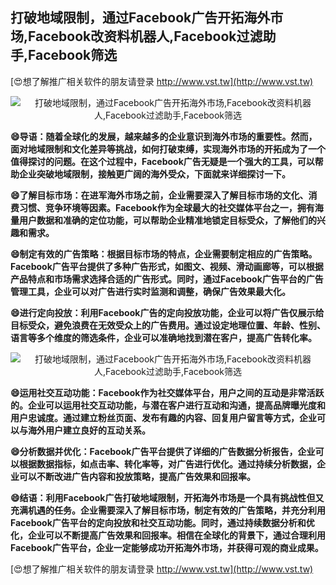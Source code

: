 ## **打破地域限制，通过Facebook广告开拓海外市场,Facebook改资料机器人,Facebook过滤助手,Facebook筛选**

[😍想了解推广相关软件的朋友请登录 http://www.vst.tw](http://www.vst.tw)

 <center><img src="https://vst.tw/MP4/tuiguang/png/8.png" alt="打破地域限制，通过Facebook广告开拓海外市场,Facebook改资料机器人,Facebook过滤助手,Facebook筛选"></center>

**😄导语：随着全球化的发展，越来越多的企业意识到海外市场的重要性。然而，面对地域限制和文化差异等挑战，如何打破束缚，实现海外市场的开拓成为了一个值得探讨的问题。在这个过程中，Facebook广告无疑是一个强大的工具，可以帮助企业突破地域限制，接触更广阔的海外受众，下面就来详细探讨一下。**

**😄了解目标市场：在进军海外市场之前，企业需要深入了解目标市场的文化、消费习惯、竞争环境等因素。Facebook作为全球最大的社交媒体平台之一，拥有海量用户数据和准确的定位功能，可以帮助企业精准地锁定目标受众，了解他们的兴趣和需求。**

**😄制定有效的广告策略：根据目标市场的特点，企业需要制定相应的广告策略。Facebook广告平台提供了多种广告形式，如图文、视频、滑动画廊等，可以根据产品特点和市场需求选择合适的广告形式。同时，通过Facebook广告平台的广告管理工具，企业可以对广告进行实时监测和调整，确保广告效果最大化。**

**😄进行定向投放：利用Facebook广告的定向投放功能，企业可以将广告仅展示给目标受众，避免浪费在无效受众上的广告费用。通过设定地理位置、年龄、性别、语言等多个维度的筛选条件，企业可以准确地找到潜在客户，提高广告转化率。**

 <center><img src="https://vst.tw/MP4/tuiguang/png/8.png" alt="打破地域限制，通过Facebook广告开拓海外市场,Facebook改资料机器人,Facebook过滤助手,Facebook筛选"></center>

**😄运用社交互动功能：Facebook作为社交媒体平台，用户之间的互动是非常活跃的。企业可以运用社交互动功能，与潜在客户进行互动和沟通，提高品牌曝光度和用户忠诚度。通过建立粉丝页面、发布有趣的内容、回复用户留言等方式，企业可以与海外用户建立良好的互动关系。**

**😄分析数据并优化：Facebook广告平台提供了详细的广告数据分析报告，企业可以根据数据指标，如点击率、转化率等，对广告进行优化。通过持续分析数据，企业可以不断改进广告内容和投放策略，提高广告效果和回报率。**

**😄结语：利用Facebook广告打破地域限制，开拓海外市场是一个具有挑战性但又充满机遇的任务。企业需要深入了解目标市场，制定有效的广告策略，并充分利用Facebook广告平台的定向投放和社交互动功能。同时，通过持续数据分析和优化，企业可以不断提高广告效果和回报率。相信在全球化的背景下，通过合理利用Facebook广告平台，企业一定能够成功开拓海外市场，并获得可观的商业成果。**

[😍想了解推广相关软件的朋友请登录 http://www.vst.tw](http://www.vst.tw)



